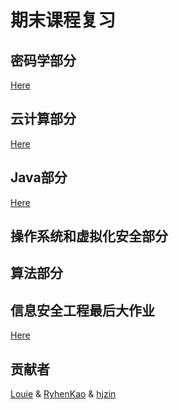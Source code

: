 # 期末课程复习

## 密码学部分

[Here](https://github.com/h3h3da/Course-review-materials/tree/master/%E5%AF%86%E7%A0%81%E5%AD%A6%E5%A4%8D%E4%B9%A0)

## 云计算部分

[Here](https://github.com/h3h3da/Course-review-materials/tree/master/cloud_computing)

## Java部分

[Here](https://github.com/h3h3da/Course-review-materials/tree/master/Java)

## 操作系统和虚拟化安全部分

## 算法部分

## 信息安全工程最后大作业

[Here](https://github.com/h3h3da/slider-captcha-cracker)

## 贡献者

[Louie](https://github.com/h3h3da) & [RyhenKao](https://github.com/RyhenKao) & [hjzin](https://github.com/hjzin)


